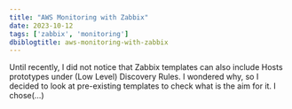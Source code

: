 ```yaml
---
title: "AWS Monitoring with Zabbix"
date: 2023-10-12
tags: ['zabbix', 'monitoring']
dbiblogtitle: aws-monitoring-with-zabbix
---
```

Until recently, I did not notice that Zabbix templates can also include Hosts prototypes under (Low Level) Discovery Rules. I wondered why, so I decided to look at pre-existing templates to check what is the aim for it. I chose(…)